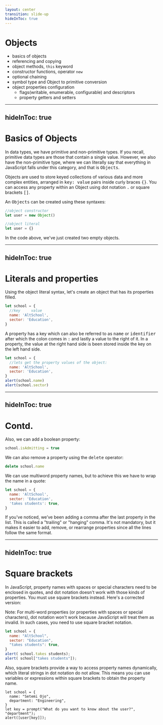 ```yaml
---
layout: center
transition: slide-up
hideInToc: true
---
```


# Objects

<div mt-2 />

- basics of objects
- referencing and copying
- object methods, `this` keyword
- constructor functions, operator `new`
- optional chaining
- symbol type and Object to primitive conversion
- object properties configuration
  - flags(writable, enumerable, configurable) and descriptors
  - property getters and setters

---
hideInToc: true
---

# Basics of Objects

<div></div>

In data types, we have primitive and non-primitive types. If you recall, primitive data types are those that contain a single value.
However, we also have the non-primitive type, where we can literally say that everything in JavaScript falls under this category, and that is <kbd>Objects</kbd>.

Objects are used to store keyed collections of various data and more complex entities, arranged in <kbd>key: value</kbd> pairs inside curly braces <kbd>{}</kbd>.
You can access any property within an Object using dot notation <kbd>.</kbd> or square brackets <kbd>[]</kbd>.

An <kbd>Objects</kbd> can be created using these syntaxes:

```js
//object constructor
let user = new Object()

//object literal
let user = {}
```

In the code above, we've just created two empty objects.

---
hideInToc: true
---

# Literals and properties

<div></div>

Using the object literal syntax, let's create an object that has its properties filled.

```js
let school = {
  //key     value
  name: 'AltSchool',
  sector: 'Education',
}
```

A property has a key which can also be referred to as <kbd>name</kbd> or <kbd>identifier</kbd> after which the colon comes in <kbd>:</kbd> and lastly a value to the right of it. In a property, the value at the right hand side is been stored inside the key on the left hand side.

```js {monaco-run}{autorun: false}
let school = {
  //lets get the property values of the object:
  name: 'AltSchool',
  sector: 'Education',
}
alert(school.name)
alert(school.sector)
```

---
hideInToc: true
---

# Contd.

Also, we can add a boolean property:

```js
school.isAdmitting = true
```

We can also remove a property using the <kbd>delete</kbd> operator:

```js
delete school.name
```

We can use multiword property names, but to achieve this we have to wrap the name in a quote:

```js {monaco-run}{autorun: false}
let school = {
  name: 'AltSchool',
  sector: 'Education',
  'takes students': true,
}
```

If you've noticed, we’ve been adding a comma after the last property in the list. This is called a "trailing" or "hanging" comma. It's not mandatory, but it makes it easier to add, remove, or rearrange properties since all the lines follow the same format.

---
hideInToc: true
---

# Square brackets

In JavaScript, property names with spaces or special characters need to be enclosed in quotes, and dot notation doesn't work with those kinds of properties. You must use square brackets instead. Here's a corrected version:

Note: For multi-word properties (or properties with spaces or special characters), dot notation won't work because JavaScript will treat them as invalid. In such cases, you need to use square bracket notation.

```js {monaco-run}{autorun: false}
let school = {
  name: "AltSchool",
  sector: "Education",
  "takes students": true,
}
alert( school.takes students);
alert( school["takes students"]);
```

Also, square brackets provide a way to access property names dynamically, which literal strings in dot notation do not allow. This means you can use variables or expressions within square brackets to obtain the property name.

```js{monaco-run}{autorun: false}
let school = {
  name: "Setemi Ojo",
  department: "Engineering",
}
let key = prompt("What do you want to know about the user?", "department");
alert([user[key]]);
```
